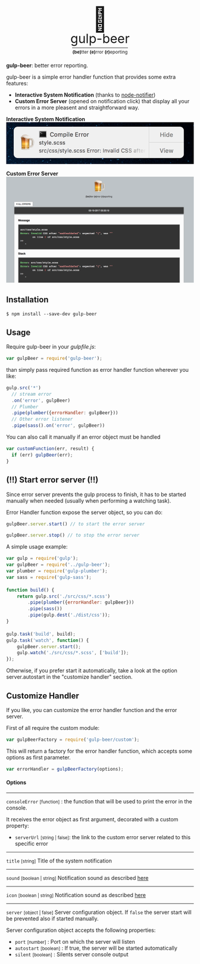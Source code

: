 
<div style="text-align:center; margin-bottom: 20px;">
<div style="font-size: 64px; line-height:1em;">🍺</div>
  <div style="font-size: 34px; line-height:1.2em;">gulp-beer</div>
  <div style="font-size: 12px">
    <hr style="width: 150px; margin: 3px auto; height: 1px;">
    <strong>(be)</strong>tter
    <strong>(e)</strong>rror
    <strong>(r)</strong>eporting
  </div>
</div>

**gulp-beer**: better error reporting.

gulp-beer is a simple error handler function that provides some extra features:

- **Interactive System Notification** (thanks to [node-notifier](https://github.com/mikaelbr/node-notifier))
- **Custom Error Server** (opened on notification click) that display all your errors in a more pleasent and straightforward way.

**Interactive System Notification**
![system notification](./assets/screens/notification.png)

**Custom Error Server**
![error server](./assets/screens/server.png)

## Installation

```
$ npm install --save-dev gulp-beer
```

## Usage

Require gulp-beer in your *gulpfile.js*:

```js
var gulpBeer = require('gulp-beer');
```

than simply pass required function as error handler function wherever you like:

```js
gulp.src('*')
  // stream error
  .on('error', gulpBeer)
  // Plumber
  .pipe(plumber({errorHandler: gulpBeer}))
  // Other error listener
  .pipe(sass().on('error', gulpBeer))
```

You can also call it manually if an error object must be handled

```js
var customFunction(err, result) {
  if (err) gulpBeer(err);
}
```

## (!!) Start error server (!!)

Since error server prevents the gulp process to finish, it has to be started manually when needed (usually when performing a watching task).

Error Handler function expose the server object, so you can do:

```js
gulpBeer.server.start() // to start the error server
```

```js
gulpBeer.server.stop() // to stop the error server
```

A simple usage example:

```js
var gulp = require('gulp');
var gulpBeer = require('../gulp-beer');
var plumber = require('gulp-plumber');
var sass = require('gulp-sass');

function build() {
	return gulp.src('./src/css/*.scss')
  		.pipe(plumber({errorHandler: gulpBeer}))
        .pipe(sass())
        .pipe(gulp.dest('./dist/css'));
}

gulp.task('build', build);
gulp.task('watch', function() {
    gulpBeer.server.start();
    gulp.watch('./src/css/*.scss', ['build']);
});


```

Otherwise, if you prefer start it automatically, take a look at the option server.autostart in the "customize handler" section.


## Customize Handler

If you like, you can customize the error handler function and the error server.

First of all require the custom module:

```js
var gulpBeerFactory = require('gulp-beer/custom');
```
This will return a factory for the error handler function, which accepts some options as first parameter.

```js
var errorHandler = gulpBeerFactory(options);
```

#### Options
---

`consoleError` <small>[function]</small> : the function that will be used to print the error in the console.

It receives the error object as first argument, decorated with a custom property:

  - `serverUrl` <small>[string | false]</small>: the link to the custom error server related to this specific error

---

`title` <small>[string]</small> Title of the system notification

---

`sound` <small>[boolean | string]</small> Notification sound as described [here](https://github.com/mikaelbr/node-notifier#cross-platform-advanced-usage)

---

`icon` <small>[boolean | string]</small> Notification sound as described [here](https://github.com/mikaelbr/node-notifier#cross-platform-advanced-usage)

---

`server` <small>[object | false]</small> Server configuration object. If `false` the server start will be prevented also if started manually.

Server configuration object accepts the following properties:

- `port` <small>[number]</small> : Port on which the server will listen
- `autostart` <small>[boolean]</small> : If true, the server will be started automatically
- `silent` <small>[boolean]</small> : Silents server console output
